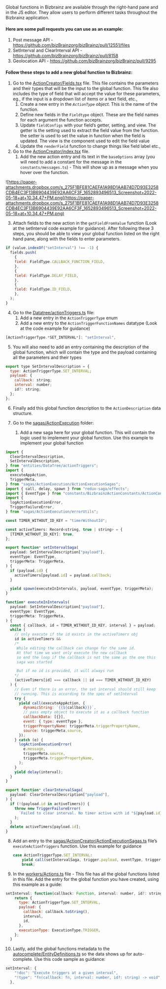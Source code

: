 Global functions in Bizbrainz are available through the right-hand pane and in the JS editor. They allow users to perform different tasks throughout the Bizbrainz application.

#### Here are some pull requests you can use as an example:

1. Post message API - https://github.com/bizBrainzorg/bizBrainz/pull/12551/files
2. SetInterval and ClearInterval API - https://github.com/bizBrainzorg/bizBrainz/pull/8158
3. Geolocation API - https://github.com/bizBrainzorg/bizBrainz/pull/9295

#### Follow these steps to add a new global function to Bizbrainz:

1. Go to the [ActionCreator/Fields.tsx](https://github.com/bizBrainzorg/bizBrainz/blob/release/app/client/src/components/editorComponents/ActionCreator/Fields.tsx) file. This file contains the parameters and their types that will be the input to the global function. This file also includes the type of field that will accept the value for these parameters, eg., if the input is a dropdown list of items or a text field, etc.,
    1. Create a new entry in the *`ActionType` object.* This is the name of the function.
    2. Define new fields in the `Fieldtype` object. These are the field names for each argument the function accepts.
    3. Update `fieldConfigs` with your field’s getter, setting, and view. The getter is the setting used to extract the field value from the function. the setter is used to set the value in function when the field is updated. The view is the component used to edit the field value
    4. Update the `renderField` function to change things like field label etc.,
2. Go to the [ActionCreator/index.tsx](https://github.com/bizBrainzorg/bizBrainz/blob/release/app/client/src/components/editorComponents/ActionCreator/index.tsx) file.
    1. Add the new action entry and its text in the `baseOptions` array (you will need to add a constant for the message in the `constants/messages.ts`) - This will show up as a message when you hover over the function.

![https://paper-attachments.dropbox.com/s_275F1BFE81CAEFA1A98D1AAB74D7D93E3258CDB4EC3F13B6904439E92AA6CF3F_1652893496513_Screenshot+2022-05-18+at+10.34.47+PM.png](https://paper-attachments.dropbox.com/s_275F1BFE81CAEFA1A98D1AAB74D7D93E3258CDB4EC3F13B6904439E92AA6CF3F_1652893496513_Screenshot+2022-05-18+at+10.34.47+PM.png)

3. Attach fields to the new action in the `getFieldFromValue` function (Look at the setInterval code example for guidance). After following these 3 steps, you should be able to view your global function listed on the right hand pane, along with the fields to enter parameters.

```jsx
if (value.indexOf("setInterval") !== -1) {
  fields.push(
    {
	field: FieldType.CALLBACK_FUNCTION_FIELD,
    },
    {
	field: FieldType.DELAY_FIELD,
    },
    {
	field: FieldType.ID_FIELD,
    },
  );
}
```

4. Go to the [Datatree/actionTriggers.ts](https://github.com/bizBrainzorg/bizBrainz/blob/release/app/client/src/entities/DataTree/actionTriggers.ts) file:
    1. Add a new entry in the `ActionTriggerType` enum
    2. Add a new entry to the `ActionTriggerFunctionNames` datatype (Look at the code example for guidance)

```jsx
[ActionTriggerType.*SET_INTERVAL*]: "setInterval",
```

5. You will also need to add an entry containing the description of the global function, which will contain the type and the payload containing all the parameters and their types

```jsx
export type SetIntervalDescription = {
  type: ActionTriggerType.SET_INTERVAL;
  payload: {
    callback: string;
    interval: number;
    id?: string;
  };
};
```

6. Finally add this global function description to the `ActionDescription` data structure.

7. Go to the [sagas/ActionExecution](https://github.com/bizBrainzorg/bizBrainz/tree/b778b83ac45cd0d77421125106a483a4e723f2ca/app/client/src/sagas/ActionExecution) folder:
    1. Add a new saga here for your global function. This will contain the logic used to implement your global function. Use this example to implement your global function

```jsx
import {
  ClearIntervalDescription,
  SetIntervalDescription,
} from "entities/DataTree/actionTriggers";
import {
  executeAppAction,
  TriggerMeta,
} from "sagas/ActionExecution/ActionExecutionSagas";
import { call, delay, spawn } from "redux-saga/effects";
import { EventType } from "constants/BizbrainzActionConstants/ActionConstants";
import {
  logActionExecutionError,
  TriggerFailureError,
} from "sagas/ActionExecution/errorUtils";

const TIMER_WITHOUT_ID_KEY = "timerWithoutId";

const activeTimers: Record<string, true | string> = {
  [TIMER_WITHOUT_ID_KEY]: true,
};

export function* setIntervalSaga(
  payload: SetIntervalDescription["payload"],
  eventType: EventType,
  triggerMeta: TriggerMeta,
) {
  if (payload.id) {
    activeTimers[payload.id] = payload.callback;
  }

  yield spawn(executeInIntervals, payload, eventType, triggerMeta);
}

function* executeInIntervals(
  payload: SetIntervalDescription["payload"],
  eventType: EventType,
  triggerMeta: TriggerMeta,
) {
  const { callback, id = TIMER_WITHOUT_ID_KEY, interval } = payload;
  while (
    // only execute if the id exists in the activeTimers obj
    id in activeTimers &&
    /*
     While editing the callback can change for the same id.
     At that time we want only execute the new callback
     so end the loop if the callback is not the same as the one this
     saga was started

     But if no id is provided, it will always run
    */
    (activeTimers[id] === callback || id === TIMER_WITHOUT_ID_KEY)
  ) {
    // Even if there is an error, the set interval should still keep
    // running. This is according to the spec of setInterval
    try {
      yield call(executeAppAction, {
        dynamicString: `{{${callback}}}`,
        // pass empty object to execute it as a callback function
        callbackData: [{}],
        event: { type: eventType },
        triggerPropertyName: triggerMeta.triggerPropertyName,
        source: triggerMeta.source,
      });
    } catch (e) {
      logActionExecutionError(
        e.message,
        triggerMeta.source,
        triggerMeta.triggerPropertyName,
      );
    }
    yield delay(interval);
  }
}

export function* clearIntervalSaga(
  payload: ClearIntervalDescription["payload"],
) {
  if (!(payload.id in activeTimers)) {
    throw new TriggerFailureError(
      `Failed to clear interval. No timer active with id "${payload.id}"`,
    );
  }
  delete activeTimers[payload.id];
}
```

8. Add an entry to the [sagas/ActionCreator/ActionExecutionSagas.ts](https://github.com/bizBrainzorg/bizBrainz/blob/b778b83ac45cd0d77421125106a483a4e723f2ca/app/client/src/sagas/ActionExecution/ActionExecutionSagas.ts) file’s `executeActionTriggers` function. Use this example for guidance

    ```jsx
    case ActionTriggerType.SET_INTERVAL:
        yield call(setIntervalSaga, trigger.payload, eventType, triggerMeta);
        break;
    ```

9. In the [workers/Actions.ts](https://github.com/bizBrainzorg/bizBrainz/blob/b778b83ac45cd0d77421125106a483a4e723f2ca/app/client/src/workers/Actions.ts) file - This file has all the global functions listed in this file. Add the entry for the global function you have created, using this example as a guide:

```jsx
setInterval: function(callback: Function, interval: number, id?: string) {
    return {
      type: ActionTriggerType.SET_INTERVAL,
      payload: {
        callback: callback.toString(),
        interval,
        id,
      },
      executionType: ExecutionType.TRIGGER,
    };
  }
```

10. Lastly, add the global functions metadata to the [autocomplete/EntityDefinitions.ts](https://github.com/bizBrainzorg/bizBrainz/blob/release/app/client/src/utils/autocomplete/EntityDefinitions.ts) so the data shows up for auto-complete. Use this code sample as guidance:
```jsx
setInterval: {
    "!doc": "Execute triggers at a given interval",
    "!type": "fn(callback: fn, interval: number, id?: string) -> void",
  },
```
